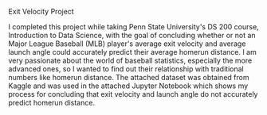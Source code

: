 Exit Velocity Project

I completed this project while taking Penn State University's DS 200 course, Introduction to Data Science, with the goal of concluding whether or not an Major League Baseball (MLB) player's average exit velocity and average launch angle could accurately predict their average homerun distance. I am very passionate about the world of baseball statistics, especially the more advanced ones, so I wanted to find out their relationship with traditional numbers like homerun distance. The attached dataset was obtained from Kaggle and was used in the attached Jupyter Notebook which shows my process for concluding that exit velocity and launch angle do not accurately predict homerun distance.

